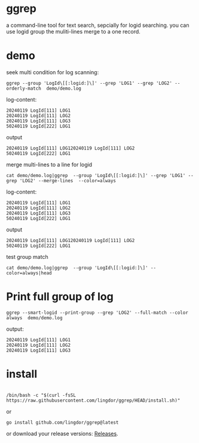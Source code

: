 # ggrep
a command-line tool for text search, sepcially for logid searching. you can use logid group the muliti-lines merge to a one record.
# demo
seek multi condition for log scanning:

```shell
ggrep --group 'LogId\[[:logid:]\]' --grep 'LOG1' --grep 'LOG2' --orderly-match  demo/demo.log
```

log-content:
```text
20240119 LogId[111] LOG1
20240119 LogId[111] LOG2
20240119 LogId[111] LOG3
50240119 LogId[222] LOG1

```
output
```text
20240119 LogId[111] LOG120240119 LogId[111] LOG2
50240119 LogId[222] LOG1
```

merge multi-lines to a line for logid
```shell
cat demo/demo.log|ggrep  --group 'LogId\[[:logid:]\]' --grep 'LOG1' --grep 'LOG2' --merge-lines  --color=always
```

log-content:
```text
20240119 LogId[111] LOG1
20240119 LogId[111] LOG2
20240119 LogId[111] LOG3
50240119 LogId[222] LOG1

```
output
```text
20240119 LogId[111] LOG120240119 LogId[111] LOG2
50240119 LogId[222] LOG1
```
test group match

```shell
cat demo/demo.log|ggrep  --group 'LogId\[[:logid:]\]' --color=always|head
```

# Print full group of log

```shell
ggrep --smart-logid --print-group --grep 'LOG2' --full-match --color always  demo/demo.log
```
output:
```text
20240119 LogId[111] LOG1
20240119 LogId[111] LOG2
20240119 LogId[111] LOG3
```


# install
```shell

/bin/bash -c "$(curl -fsSL https://raw.githubusercontent.com/lingdor/ggrep/HEAD/install.sh)"

```

or
```shell
go install github.com/lingdor/ggrep@latest
```
or download your release versions: [Releases](https://github.com/lingdor/ggrep/releases).